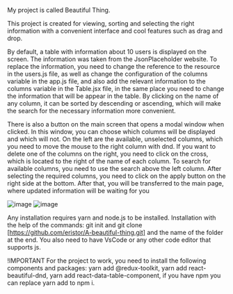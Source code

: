 My project is called Beautiful Thing.

This project is created for viewing, sorting and selecting the right information with a convenient interface and cool features such as drag and drop.

By default, a table with information about 10 users is displayed on the screen. The information was taken from the JsonPlaceholder website.
To replace the information, you need to change the reference to the resource in the users.js file, as well as change the configuration of the columns variable in the app.js file, and also add the relevant information to the columns variable in the Table.jsx file, in the same place you need to change the information that will be appear in the table.
By clicking on the name of any column, it can be sorted by descending or ascending, which will make the search for the necessary information more convenient.

There is also a button on the main screen that opens a modal window when clicked. In this window, you can choose which columns will be displayed and which will not. On the left are the available, unselected columns, which you need to move the mouse to the right column with dnd. If you want to delete one of the columns on the right, you need to click on the cross, which is located to the right of the name of each column.
To search for available columns, you need to use the search above the left column.
After selecting the required columns, you need to click on the apply button on the right side at the bottom. After that, you will be transferred to the main page, where updated information will be waiting for you

![image](https://user-images.githubusercontent.com/109813340/219693435-afcdb71c-e78d-4011-b2dd-ea8590dcc0be.png)
![image](https://user-images.githubusercontent.com/109813340/219693524-fe933d86-aca2-4d5c-b225-dac67ae61afa.png)

Any installation requires yarn and node.js to be installed. Installation with the help of the commands: git init and git clone [https://github.com/eristor/A-beautiful-thing.git] and the name of the folder at the end. You also need to have VsCode or any other code editor that supports js.

!IMPORTANT For the project to work, you need to install the following components and packages: yarn add @redux-toolkit, yarn add react-beautiful-dnd, yarn add react-data-table-component, if you have npm you can replace yarn add to npm i.

